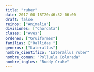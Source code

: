 ```yaml
---
title: "ruber"
date: 2017-08-18T20:46:32-06:00
draft: false
reinos: ["Animalia"]
divisiones: ["Chordata"]
clases: ["Aves"]
ordenes: ["Gruiformes"]
familias: ["Rallidae "]
generos: ["Laterallus"]
nombre_cientifico: "Laterallus ruber"
nombre_comun: "Polluela Colorada"
nombre_ingles: "Ruddy Crake"
---
```

